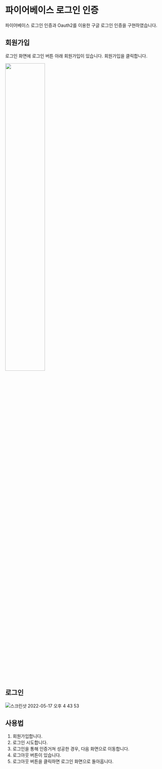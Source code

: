 # 파이어베이스 로그인 인증

파이어베이스 로그인 인증과 Oauth2를 이용한 구글 로그인 인증을 구현하였습니다.

## 회원가입
로그인 화면에 로그인 버튼 아래 회원가입이 있습니다. 회원가입을 클릭합니다.

<img width="50%" src="https://user-images.githubusercontent.com/48400348/170153975-26f5cbc0-8796-433b-9ba1-6650ee1ee569.png">


## 로그인
![스크린샷 2022-05-17 오후 4 43 53](https://user-images.githubusercontent.com/48400348/170153816-864544f9-1a38-4979-bd8b-e579be474abc.png)

## 사용법
1. 회원가입합니다.
2. 로그인 시도합니다.
3. 로그인을 통해 인증거쳐 성공한 경우, 다음 화면으로 이동합니다.
4. 로그아웃 버튼이 있습니다.
5. 로그아웃 버튼을 클릭하면 로그인 화면으로 돌아옵니다.